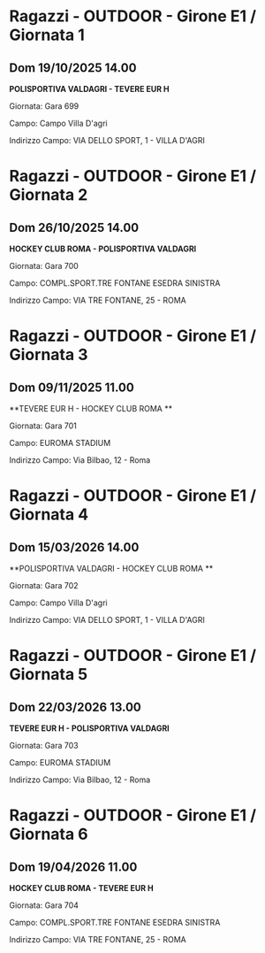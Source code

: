 # Ragazzi - OUTDOOR  - Girone E1 / Giornata 1
## Dom 19/10/2025 14.00

**POLISPORTIVA VALDAGRI - TEVERE EUR H**

Giornata: Gara 699

Campo: Campo Villa D\'agri 

Indirizzo Campo:  VIA DELLO SPORT, 1 - VILLA D'AGRI


# Ragazzi - OUTDOOR  - Girone E1 / Giornata 2
## Dom 26/10/2025 14.00

**HOCKEY CLUB ROMA  - POLISPORTIVA VALDAGRI**

Giornata: Gara 700

Campo: COMPL.SPORT.TRE FONTANE ESEDRA SINISTRA 

Indirizzo Campo:  VIA TRE FONTANE, 25 - ROMA


# Ragazzi - OUTDOOR  - Girone E1 / Giornata 3
## Dom 09/11/2025 11.00

**TEVERE EUR H - HOCKEY CLUB ROMA **

Giornata: Gara 701

Campo: EUROMA STADIUM 

Indirizzo Campo:  Via Bilbao, 12 - Roma


# Ragazzi - OUTDOOR  - Girone E1 / Giornata 4
## Dom 15/03/2026 14.00

**POLISPORTIVA VALDAGRI - HOCKEY CLUB ROMA **

Giornata: Gara 702

Campo: Campo Villa D\'agri 

Indirizzo Campo:  VIA DELLO SPORT, 1 - VILLA D'AGRI


# Ragazzi - OUTDOOR  - Girone E1 / Giornata 5
## Dom 22/03/2026 13.00

**TEVERE EUR H - POLISPORTIVA VALDAGRI**

Giornata: Gara 703

Campo: EUROMA STADIUM 

Indirizzo Campo:  Via Bilbao, 12 - Roma


# Ragazzi - OUTDOOR  - Girone E1 / Giornata 6
## Dom 19/04/2026 11.00

**HOCKEY CLUB ROMA  - TEVERE EUR H**

Giornata: Gara 704

Campo: COMPL.SPORT.TRE FONTANE ESEDRA SINISTRA 

Indirizzo Campo:  VIA TRE FONTANE, 25 - ROMA



